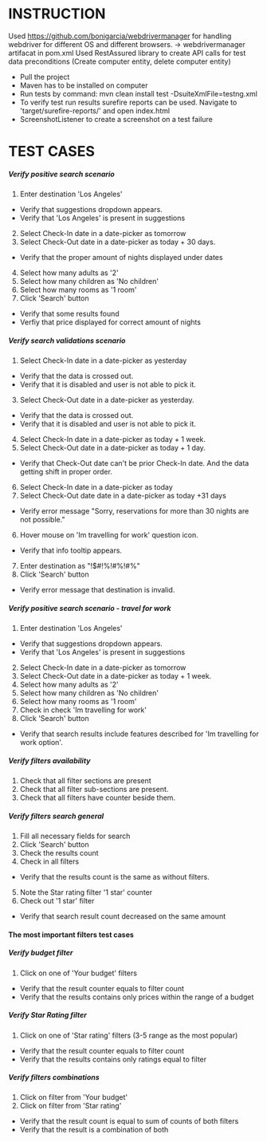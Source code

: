 # INSTRUCTION
Used https://github.com/bonigarcia/webdrivermanager for handling webdriver for different OS and different browsers. -> webdrivermanager artifacat in pom.xml
Used RestAssured library to create API calls for test data preconditions (Create computer entity, delete computer entity)

- Pull the project
- Maven has to be installed on computer
- Run tests by command: mvn clean install test -DsuiteXmlFile=testng.xml
- To verify test run results surefire reports can be used. Navigate to 'target/surefire-reports/' and open index.html
- ScreenshotListener to create a screenshot on a test failure


# TEST CASES

##### Verify positive search scenario

1. Enter destination 'Los Angeles'

- Verify that suggestions dropdown appears.
- Verify that 'Los Angeles' is present in suggestions

2. Select Check-In date in a date-picker as tomorrow
3. Select Check-Out date in a date-picker as today + 30 days.

- Verify that the proper amount of nights displayed under dates

4. Select how many adults as '2'
5. Select how many children as 'No children'
6. Select how many rooms as '1 room'
7. Click 'Search' button

- Verify that some results found
- Verfiy that price displayed for correct amount of nights

##### Verify search validations scenario

1. Select Check-In date in a date-picker as yesterday

- Verify that the data is crossed out.
- Verify that it is disabled and user is not able to pick it.

3. Select Check-Out date in a date-picker as yesterday.
- Verify that the data is crossed out.
- Verify that it is disabled and user is not able to pick it.

4. Select Check-In date in a date-picker as today + 1 week.
5. Select Check-Out date in a date-picker as today + 1 day.

- Verify that Check-Out date can't be prior Check-In date. And the data getting shift in proper order.

6. Select Check-In date in a date-picker as today
7. Select Check-Out date date in a date-picker as today +31 days

- Verify error message "Sorry, reservations for more than 30 nights are not possible."

6. Hover mouse on 'Im travelling for work' question icon.

- Verify that info tooltip appears.

7. Enter destination as "!$#!%!#%!#%"
8. Click 'Search' button

- Verify error message that destination is invalid.


##### Verify positive search scenario - travel for work

1. Enter destination 'Los Angeles'

- Verify that suggestions dropdown appears.
- Verify that 'Los Angeles' is present in suggestions

2. Select Check-In date in a date-picker as tomorrow
3. Select Check-Out date in a date-picker as today + 1 week.
4. Select how many adults as '2'
5. Select how many children as 'No children'
6. Select how many rooms as '1 room'
7. Check in check 'Im travelling for work'
7. Click 'Search' button

- Verify that search results include features described for 'Im travelling for work option'.


##### Verify filters availability

1. Check that all filter sections are present
2. Check that all filter sub-sections are present.
3. Check that all filters have counter beside them.

##### Verify filters search general

1. Fill all necessary fields for search
2. Click 'Search' button
3. Check the results count
4. Check in all filters 
- Verify that the results count is the same as without filters.
5. Note the Star rating filter '1 star' counter 
6. Check out '1 star' filter
- Verify that search result count decreased on the same amount

#### The most important filters test cases

##### Verify budget filter

1. Click on one of 'Your budget' filters 
- Verify that the result counter equals to filter count
- Verify that the results contains only prices within the range of a budget

##### Verify Star Rating filter

1. Click on one of 'Star rating' filters (3-5 range as the most popular)
- Verify that the result counter equals to filter count
- Verify that the results contains only ratings equal to filter


##### Verify filters combinations

1. Click on filter from 'Your budget'
2. Click on filter from 'Star rating'

- Verify that the result count is equal to sum of counts of both filters
- Verify that the result is a combination of both

